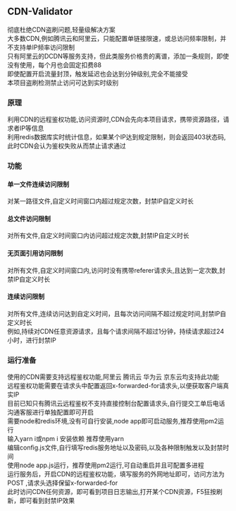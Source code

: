 ## CDN-Validator
彻底杜绝CDN盗刷问题,轻量级解决方案 \
大多数CDN,例如腾讯云和阿里云，只能配置单链接限速，或总访问频率限制，并不支持单IP频率访问限制 \
只有阿里云的DCDN等服务支持，但此类服务价格贵的离谱，添加一条规则，即使没有使用，每个月也会固定扣费88 \
即使配置开启流量封顶，触发延迟也会达到分钟级别,完全不能接受 \
本项目盗刷检测禁止访问可达到实时级别

### 原理
利用CDN的远程鉴权功能,访问资源时,CDN会先向本项目请求，携带资源路径，请求者IP等信息 \
利用redis数据库实时统计信息，如果某个IP达到规定限制，则会返回403状态码,此时CDN会认为鉴权失败从而禁止请求通过

### 功能
#### 单一文件连续访问限制
对某一路径文件,自定义时间窗口内超过规定次数，封禁IP自定义时长 

#### 总文件访问限制
对所有文件,自定义时间窗口内访问超过规定次数,封禁IP自定义时长

#### 无页面引用访问限制
对所有文件,自定义时间窗口内,访问时没有携带referer请求头,且达到一定次数,封禁IP自定义时长

#### 连续访问限制
对所有文件,连续访问达到自定义时间，且每次访问间隔不超过规定时间,封禁IP自定义时长 \
例如,持续对CDN任意资源请求，且每个请求间隔不超过1分钟，持续请求超过24小时，进行封禁IP


### 运行准备
使用的CDN需要支持远程鉴权功能,阿里云 腾讯云 华为云 京东云均支持此功能 \
远程鉴权功能需要在请求头中配置返回x-forwarded-for请求头,以便获取客户端真实IP \
目前已知只有腾讯云远程鉴权不支持直接控制台配置请求头,自行提交工单后电话沟通客服进行单独配置即可开启 \
需要node和redis环境,没有可自行安装,node app即可启动服务,推荐使用pm2运行 \
输入yarn i或npm i 安装依赖 推荐使用yarn \
编辑config.js文件,自行填写redis服务地址以及密码,以及各种限制触发以及封禁时间 \
使用node app.js运行，推荐使用pm2运行,可自动重启并且可配置多进程 \
运行服务后，开启CDN的远程鉴权功能，填写服务的外网地址即可，访问方法为POST ,请求头选择保留x-forwarded-for \
此时访问CDN任何资源，即可看到项目日志输出,打开某个CDN资源，F5狂按刷新，即可看到封禁IP效果

